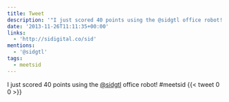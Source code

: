 ```yaml
---
title: Tweet
description: '"I just scored 40 points using the @sidgtl office robot! #meetsid "'
date: '2013-11-26T11:11:35+00:00'
links:
  - 'http://sidigital.co/sid'
mentions:
  - '@sidgtl'
tags:
  - meetsid
---
```

I just scored 40 points using the [@sidgtl](https://twitter.com/@sidgtl) office robot! #meetsid 
      {{< tweet 0 0 >}}
    
